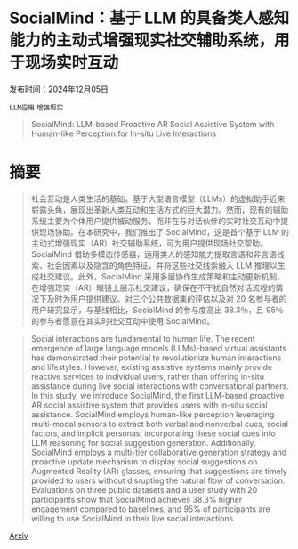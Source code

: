 # SocialMind：基于 LLM 的具备类人感知能力的主动式增强现实社交辅助系统，用于现场实时互动

发布时间：2024年12月05日

`LLM应用` `增强现实`

> SocialMind: LLM-based Proactive AR Social Assistive System with Human-like Perception for In-situ Live Interactions

# 摘要

> 社会互动是人类生活的基础。基于大型语言模型（LLMs）的虚拟助手近来崭露头角，展现出革新人类互动和生活方式的巨大潜力。然而，现有的辅助系统主要为个体用户提供被动服务，而非在与对话伙伴的实时社交互动中提供现场协助。在本研究中，我们推出了 SocialMind，这是首个基于 LLM 的主动式增强现实（AR）社交辅助系统，可为用户提供现场社交帮助。SocialMind 借助多模态传感器，运用类人的感知能力提取言语和非言语线索、社会因素以及隐含的角色特征，并将这些社交线索融入 LLM 推理以生成社交建议。此外，SocialMind 采用多层协作生成策略和主动更新机制，在增强现实（AR）眼镜上展示社交建议，确保在不干扰自然对话流程的情况下及时为用户提供建议。对三个公共数据集的评估以及对 20 名参与者的用户研究显示，与基线相比，SocialMind 的参与度高出 38.3％，且 95％的参与者愿意在其实时社交互动中使用 SocialMind。

> Social interactions are fundamental to human life. The recent emergence of large language models (LLMs)-based virtual assistants has demonstrated their potential to revolutionize human interactions and lifestyles. However, existing assistive systems mainly provide reactive services to individual users, rather than offering in-situ assistance during live social interactions with conversational partners. In this study, we introduce SocialMind, the first LLM-based proactive AR social assistive system that provides users with in-situ social assistance. SocialMind employs human-like perception leveraging multi-modal sensors to extract both verbal and nonverbal cues, social factors, and implicit personas, incorporating these social cues into LLM reasoning for social suggestion generation. Additionally, SocialMind employs a multi-tier collaborative generation strategy and proactive update mechanism to display social suggestions on Augmented Reality (AR) glasses, ensuring that suggestions are timely provided to users without disrupting the natural flow of conversation. Evaluations on three public datasets and a user study with 20 participants show that SocialMind achieves 38.3% higher engagement compared to baselines, and 95% of participants are willing to use SocialMind in their live social interactions.

[Arxiv](https://arxiv.org/abs/2412.04036)